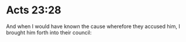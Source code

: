 # Acts 23:28

And when I would have known the cause wherefore they accused him, I brought him forth into their council: